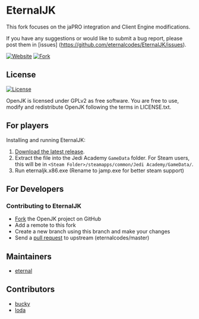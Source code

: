 # EternalJK

This fork focuses on the jaPRO integration and Client Engine modifications.

If you have any suggestions or would like to submit a bug report, please post them in [issues] (https://github.com/eternalcodes/EternalJK/issues).

[![Website](https://img.shields.io/badge/website-japro-brightgreen.svg)](http://playja.pro) [![Fork](https://img.shields.io/badge/repository-japro%20game%20library-blue.svg)](https://github.com/videoP/jaPRO)

## License

[![License](https://img.shields.io/github/license/JACoders/OpenJK.svg)](https://github.com/JACoders/OpenJK/blob/master/LICENSE.txt)

OpenJK is licensed under GPLv2 as free software. You are free to use, modify and redistribute OpenJK following the terms in LICENSE.txt.

## For players

Installing and running EternalJK:

1. [Download the latest release](https://github.com/eternalcodes/EternalJK/releases).
2. Extract the file into the Jedi Academy `GameData` folder. For Steam users, this will be in `<Steam Folder>/steamapps/common/Jedi Academy/GameData/`.
3. Run eternaljk.x86.exe (Rename to jamp.exe for better steam support)

## For Developers

### Contributing to EternalJK
* [Fork](https://github.com/JACoders/OpenJK/fork) the OpenJK project on GitHub
* Add a remote to this fork
* Create a new branch using this branch and make your changes
* Send a [pull request](https://help.github.com/articles/creating-a-pull-request) to upstream (eternalcodes/master)

## Maintainers

* [eternal](https://github.com/eternalcodes)

## Contributors 
* [bucky](https://github.com/Bucky21659)
* [loda](https://github.com/videoP)
